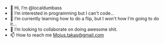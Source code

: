 - 👋 Hi, I’m @localdumbass
- 👀 I’m interested in programming but I can't code...
- 🌱 I’m currently learning how to do a flip, but I won't how I'm going to do it...
- 💞️ I’m looking to collaborate on doing awesome shit.
- 📫 How to reach me Mojus.takas@gmail.com

<!---
The1Helmet/The1Helmet is a ✨ special ✨ repository because its `README.md` (this file) appears on your GitHub profile.
You can click the Preview link to take a look at your changes.
--->
